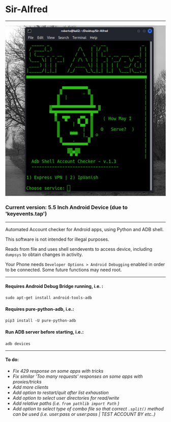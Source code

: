 # Sir-Alfred
--------------------------------------------------------------------------------------
![Alt text](assets/Untitled.png)

### Current version: 5.5 Inch Android Device (due to 'keyevents.tap') ###
--------------------------------------------------------------------------------------

Automated Account checker for Android apps, using Python and ADB shell. 

This software is not intended for illegal purposes.

Reads from file and uses shell sendevents to access device, including ``` dumpsys ``` to obtain changes in activity.

Your Phone needs ``` Developer Options > Android Debugging ``` enabled in order to be connected. Some future functions may need root.

--------------------------------------------------

#### Requires Android Debug Bridge running, i.e. :

``` sudo apt-get install android-tools-adb ```

#### Requires pure-python-adb, i.e.:

``` pip3 install -U pure-python-adb ```

#### Run ADB server before starting, i.e.:

``` adb devices ```

--------------------------------------------------

#### To do:

- *Fix 429 response on some apps with tricks*
- *Fix similar 'Too many requests' responses on some apps with proxies/tricks*
- *Add more clients*
- *Add option to restart/quit after list exhaustion*
- *Add option to select user directories for read/write*
- *Add relative paths (i.e. ``` from pathlib import Path ``` )*
- *Add option to select type of combo file so that correct ``` .split() ``` method can be used (i.e. *user:pass* or *user:pass | TEST ACCOUNT BY* etc..)*
